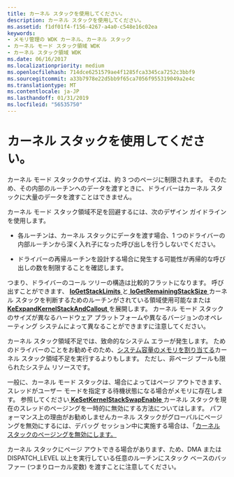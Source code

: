 ```yaml
---
title: カーネル スタックを使用してください。
description: カーネル スタックを使用してください。
ms.assetid: f1df01f4-f156-4267-a4a0-c548e16c02ea
keywords:
- メモリ管理の WDK カーネル、カーネル スタック
- カーネル モード スタック領域 WDK
- カーネル スタック領域 WDK
ms.date: 06/16/2017
ms.localizationpriority: medium
ms.openlocfilehash: 714dce6251579ae4f1285fca3345ca7252c3bbf9
ms.sourcegitcommit: a33b7978e22d5bb9f65ca7056f955319049a2e4c
ms.translationtype: MT
ms.contentlocale: ja-JP
ms.lasthandoff: 01/31/2019
ms.locfileid: "56535750"
---
```

# <a name="using-the-kernel-stack"></a>カーネル スタックを使用してください。





カーネル モード スタックのサイズは、約 3 つのページに制限されます。 そのため、その内部のルーチンへのデータを渡すときに、ドライバーはカーネル スタックに大量のデータを渡すことはできません。

カーネル モード スタック領域不足を回避するには、次のデザイン ガイドラインを使用します。

-   各ルーチンは、カーネル スタックにデータを渡す場合、1 つのドライバーの内部ルーチンから深く入れ子になった呼び出しを行うしないでください。

-   ドライバーの再帰ルーチンを設計する場合に発生する可能性が再帰的な呼び出しの数を制限することを確認します。

つまり、ドライバーのコール ツリーの構造は比較的フラットになります。 呼び出すことができます、 [ **IoGetStackLimits** ](https://msdn.microsoft.com/library/windows/hardware/ff549299)と[ **IoGetRemainingStackSize** ](https://msdn.microsoft.com/library/windows/hardware/ff549286)カーネル スタックを判断するためのルーチンがされている領域使用可能なまたは[ **KeExpandKernelStackAndCallout** ](https://msdn.microsoft.com/library/windows/hardware/ff552030)を展開します。 カーネル モード スタックのサイズが異なるハードウェア プラットフォームや異なるバージョンのオペレーティング システムによって異なることができますに注意してください。

カーネル スタック領域不足では、致命的なシステム エラーが発生します。 ためのドライバーのことをお勧めそのため、[システム容量のメモリを割り当てる](allocating-system-space-memory.md)カーネル スタック領域不足を実行するよりもします。 ただし、非ページ プールも限られたシステム リソースです。

一般に、カーネル モード スタックは、場合によってはページ アウトできます、スレッドがユーザー モードを指定する待機状態になる場合がメモリに存在します。 参照してください[ **KeSetKernelStackSwapEnable** ](https://msdn.microsoft.com/library/windows/hardware/ff553262)カーネル スタックを現在のスレッドのページングを一時的に無効にする方法についてはします。 パフォーマンス上の理由がお勧めしませんカーネル スタックがグローバルにページングを無効にするには、デバッグ セッション中に実施する場合は、「[カーネル スタックのページングを無効にします。](https://msdn.microsoft.com/library/windows/hardware/ff541920)

カーネル スタックにページ アウトできる場合があります、ため、DMA または DISPATCH_LEVEL 以上を実行している任意のルーチンにスタック ベースのバッファー (つまりローカル変数) を渡すことに注意してください。

